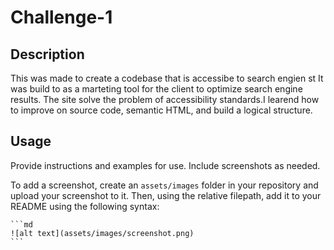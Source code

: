 # Challenge-1

## Description

This was made to create a codebase that is accessibe to search engien st
It was build to as a marteting tool for the client to optimize search engine results.
The site solve the problem of accessibility standards.I learend how to improve on source code, semantic HTML, and build a logical structure.

## Usage

Provide instructions and examples for use. Include screenshots as needed.

To add a screenshot, create an `assets/images` folder in your repository and upload your screenshot to it. Then, using the relative filepath, add it to your README using the following syntax:

    ```md
    ![alt text](assets/images/screenshot.png)
    ```



